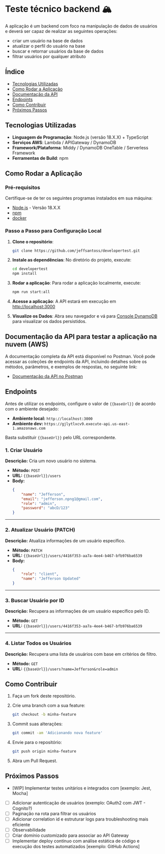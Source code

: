 
# Teste técnico backend 🏔️

A aplicação é um backend com foco na manipulação de dados de usuários e deverá ser capaz de realizar as seguintes operações:

- criar um usuário na base de dados
- atualizar o perfil do usuário na base
- buscar e retornar usuários da base de dados
- filtrar usuários por qualquer atributo

## Índice

- [Tecnologias Utilizadas](#tecnologias-utilizadas)
- [Como Rodar a Aplicação](#como-rodar-a-aplicação)
- [Documentação da API](#documentação-da-api)
- [Endpoints](#endpoints)
- [Como Contribuir](#como-contribuir)
- [Próximos Passos](#possíveis-melhorias)

## Tecnologias Utilizadas

- **Linguagem de Programação**: Node.js (versão 18.X.X) + TypeScript
- **Serviços AWS**: Lambda / APIGateway / DynamoDB
- **Framework/Plataforma**: Middy / DynamoDB OneTable / Serverless Framework
- **Ferramentas de Build**: npm

## Como Rodar a Aplicação

### Pré-requisitos

Certifique-se de ter os seguintes programas instalados em sua máquina:

- [Node.js](https://nodejs.org) - Versão 18.X.X
- [npm](https://www.npmjs.com)
- [docker](https://www.docker.com/)


### Passo a Passo para Configuração Local

1. **Clone o repositório**:
   ```bash
   git clone https://github.com/jeffsantoss/developertest.git
   ```

2. **Instale as dependências**:
   No diretório do projeto, execute:
   ```bash
   cd developertest
   npm install
   ```

3. **Rodar a aplicação**:
   Para rodar a aplicação localmente, execute:
   ```bash
   npm run start:all
   ```

4. **Acesse a aplicação**:
   A API estará em execução em [http://localhost:3000](http://localhost:3000)

5. **Visualize os Dados**:
   Abra seu navegador e vá para [Console DynamoDB](http://localhost:8001) para visualizar os dados persistidos.

## Documentação da API para testar a aplicação na nuvem (AWS)

A documentação completa da API está disponível no Postman. Você pode acessar as coleções de endpoints da API, incluindo detalhes sobre os métodos, parâmetros, e exemplos de respostas, no seguinte link:

- [Documentação da API no Postman](https://documenter.getpostman.com/view/2057801/2sAYBYepV5)

## Endpoints

Antes de utilizar os endpoints, configure o valor de `{{baseUrl}}` de acordo com o ambiente desejado:

- **Ambiente local:** `http://localhost:3000`
- **Ambiente dev:** `https://gjlytlxcv9.execute-api.us-east-1.amazonaws.com`

Basta substituir `{{baseUrl}}` pelo URL correspondente.

### 1. **Criar Usuário**
**Descrição:** Cria um novo usuário no sistema.

- **Método:** `POST`
- **URL:** `{{baseUrl}}/users`
- **Body:** 
  ```json
  {
      "name": "Jefferson",
      "email": "jefferson.npng1@gmail.com",
      "role": "admin",
      "password": "abcD/123"
  }
  ```

---

### 2. **Atualizar Usuário (PATCH)**
**Descrição:** Atualiza informações de um usuário específico.

- **Método:** `PATCH`
- **URL:** `{{baseUrl}}/users/4416f353-aa7a-4ee4-b467-bfb976ba6539`
- **Body:**
  ```json
  {
      "role": "client",
      "name": "Jefferson Updated"
  }
  ```
---

### 3. **Buscar Usuário por ID**
**Descrição:** Recupera as informações de um usuário específico pelo ID.

- **Método:** `GET`
- **URL:** `{{baseUrl}}/users/4416f353-aa7a-4ee4-b467-bfb976ba6539`

---

### 4. **Listar Todos os Usuários**
**Descrição:** Recupera uma lista de usuários com base em critérios de filtro.

- **Método:** `GET`
- **URL:** `{{baseUrl}}/users?name=Jefferson&role=admin`

## Como Contribuir

1. Faça um fork deste repositório.
2. Crie uma branch com a sua feature:
   ```bash
   git checkout -b minha-feature
   ```
3. Commit suas alterações:
   ```bash
   git commit -am 'Adicionando nova feature'
   ```
4. Envie para o repositório:
   ```bash
   git push origin minha-feature
   ```

5. Abra um Pull Request.

## Próximos Passos

- [WIP] Implementar testes unitários e integrados com [exemplo: Jest, Mocha]
- [ ] Adicionar autenticação de usuários (exemplo: OAuth2 com JWT - Cognito?)
- [ ] Paginação na rota para filtrar os usuários
- [ ] Adicionar correlation id e estruturar logs para troubleshooting mais eficiente
- [ ] Observabilidade
- [ ] Criar domínio customizado para associar ao API Gateway
- [ ] Implementar deploy contínuo com análise estática de código e execução dos testes automatizados [exemplo: GitHub Actions]